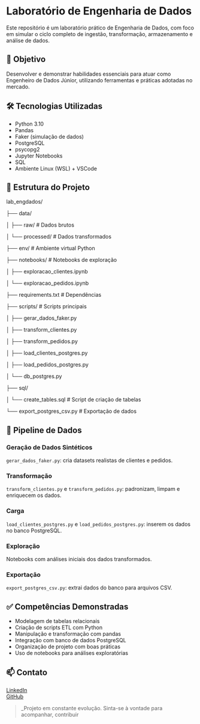# Laboratório de Engenharia de Dados

Este repositório é um laboratório prático de Engenharia de Dados, com foco em simular o ciclo completo de ingestão, transformação, armazenamento e análise de dados.

## 🎯 Objetivo

Desenvolver e demonstrar habilidades essenciais para atuar como Engenheiro de Dados Júnior, utilizando ferramentas e práticas adotadas no mercado.

## 🛠️ Tecnologias Utilizadas

- Python 3.10  
- Pandas  
- Faker (simulação de dados)  
- PostgreSQL  
- psycopg2  
- Jupyter Notebooks  
- SQL  
- Ambiente Linux (WSL) + VSCode  

## 📂 Estrutura do Projeto

lab_engdados/

├── data/

│ ├── raw/ # Dados brutos

│ └── processed/ # Dados transformados

├── env/ # Ambiente virtual Python

├── notebooks/ # Notebooks de exploração

│ ├── exploracao_clientes.ipynb

│ └── exploracao_pedidos.ipynb

├── requirements.txt # Dependências

├── scripts/ # Scripts principais

│ ├── gerar_dados_faker.py

│ ├── transform_clientes.py

│ ├── transform_pedidos.py

│ ├── load_clientes_postgres.py

│ ├── load_pedidos_postgres.py

│ └── db_postgres.py

├── sql/

│ └── create_tables.sql # Script de criação de tabelas

└── export_postgres_csv.py # Exportação de dados


## 🔄 Pipeline de Dados

### Geração de Dados Sintéticos  
`gerar_dados_faker.py`: cria datasets realistas de clientes e pedidos.

### Transformação  
`transform_clientes.py` e `transform_pedidos.py`: padronizam, limpam e enriquecem os dados.

### Carga  
`load_clientes_postgres.py` e `load_pedidos_postgres.py`: inserem os dados no banco PostgreSQL.

### Exploração  
Notebooks com análises iniciais dos dados transformados.

### Exportação  
`export_postgres_csv.py`: extrai dados do banco para arquivos CSV.

## ✅ Competências Demonstradas

- Modelagem de tabelas relacionais  
- Criação de scripts ETL com Python  
- Manipulação e transformação com pandas  
- Integração com banco de dados PostgreSQL  
- Organização de projeto com boas práticas  
- Uso de notebooks para análises exploratórias  

## 📫 Contato

 [LinkedIn](https://linkedin.com/in/daniel-cauldron)  
 [GitHub](https://github.com/DanielCauldron?tab=repositories)  

> _Projeto em constante evolução. Sinta-se à vontade para acompanhar, contribuir
